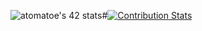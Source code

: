 ![atomatoe's 42 stats](https://badge42.herokuapp.com/api/stats/atomatoe?privacyEmail=true)#[![Contribution Stats](https://github-contribution-stats.vercel.app/api/?username=atomatoe)](https://github.com/atomatoe/github-contribution-stats/)
